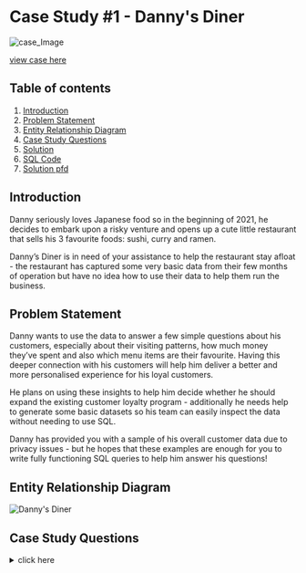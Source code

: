 
# Case Study #1 - Danny's Diner

![case_Image](https://user-images.githubusercontent.com/73290269/206282589-7d51781c-23d2-4a63-bed1-6d43b2d9133f.png)

[view case here](https://8weeksqlchallenge.com/case-study-1/)

## Table of contents

1. [Introduction](#introduction)
2. [Problem Statement](#problemstatement)
3. [Entity Relationship Diagram](#entityrelationshipdiagram)
4. [Case Study Questions](#casestudyquestions)
5. [Solution](https://github.com/Haazem/Data-Analysis-Projects/blob/main/8-Week-SQL-Challenge/Case%20Study%20%231%20-%20Danny's%20Diner/Solution.md)
6. [SQL Code](https://github.com/Haazem/Data-Analysis-Projects/tree/main/8-Week-SQL-Challenge/Case%20Study%20%231%20-%20Danny's%20Diner/SQL_Code)
7. [Solution pfd](https://github.com/Haazem/Data-Analysis-Projects/tree/main/8-Week-SQL-Challenge/Case%20Study%20%231%20-%20Danny's%20Diner/Solution_pdf)

## Introduction  <a name="introduction"></a>

Danny seriously loves Japanese food so in the beginning of 2021, he decides to embark upon a risky venture and opens up a cute little restaurant that sells his 3 favourite foods: sushi, curry and ramen.

Danny’s Diner is in need of your assistance to help the restaurant stay afloat - the restaurant has captured some very basic data from their few months of operation but have no idea how to use their data to help them run the business.
  
</details>


## Problem Statement <a name="problemstatement"></a>

Danny wants to use the data to answer a few simple questions about his customers, especially about their visiting patterns, how much money they’ve spent and also which menu items are their favourite. Having this deeper connection with his customers will help him deliver a better and more personalised experience for his loyal customers.

He plans on using these insights to help him decide whether he should expand the existing customer loyalty program - additionally he needs help to generate some basic datasets so his team can easily inspect the data without needing to use SQL.

Danny has provided you with a sample of his overall customer data due to privacy issues - but he hopes that these examples are enough for you to write fully functioning SQL queries to help him answer his questions!
</details>


## Entity Relationship Diagram <a name="entityrelationshipdiagram"></a>

![Danny's Diner](https://user-images.githubusercontent.com/73290269/206284444-242e3dbe-c0dd-4dff-8aa4-7a56ae2c01ca.png)
  
  





## Case Study Questions <a name="casestudyquestions"></a>


<details>
<summary> click here </summary>
<br>
  
* What is the total amount each customer spent at the restaurant?
  
* How many days has each customer visited the restaurant?
  
* What was the first item from the menu purchased by each customer?
  
* What is the most purchased item on the menu and how many times was it purchased by all customers?
  
* Which item was the most popular for each customer?
  
* Which item was purchased first by the customer after they became a member?
  
* Which item was purchased just before the customer became a member?
  
* What is the total items and amount spent for each member before they became a member?
  
* If each $1 spent equates to 10 points and sushi has a 2x points multiplier - how many points would each customer have?
  
* In the first week after a customer joins the program (including their join date) they earn 2x points on all items, not just sushi - how many points do customer A and B have at the end of January?
  
</details>







